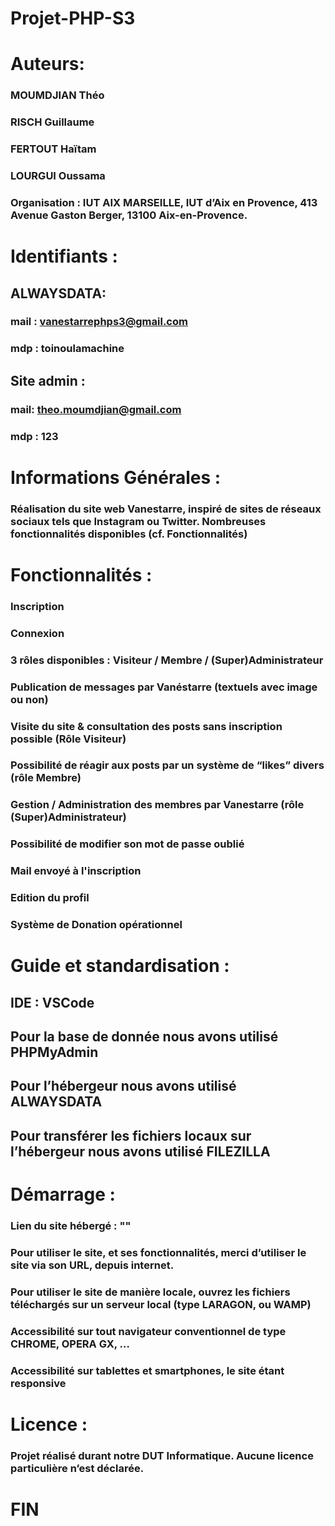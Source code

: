 
# Projet-PHP-S3 

 

# Auteurs:
### MOUMDJIAN Théo
### RISCH Guillaume
### FERTOUT Haïtam
### LOURGUI Oussama
### Organisation : IUT AIX MARSEILLE, IUT d’Aix en Provence, 413 Avenue Gaston Berger, 13100 Aix-en-Provence.
 

# Identifiants :
## ALWAYSDATA:
### mail : vanestarrephps3@gmail.com
### mdp : toinoulamachine
## Site admin :
### mail: theo.moumdjian@gmail.com
### mdp : 123

# Informations Générales :
### Réalisation du site web Vanestarre, inspiré de sites de réseaux sociaux tels que Instagram ou Twitter. Nombreuses fonctionnalités disponibles (cf. Fonctionnalités)
 

# Fonctionnalités :
 
### Inscription
### Connexion
### 3 rôles disponibles : Visiteur / Membre / (Super)Administrateur
### Publication de messages par Vanéstarre (textuels avec image ou non) 
### Visite du site & consultation des posts sans inscription possible (Rôle Visiteur)
### Possibilité de réagir aux posts par un système de “likes” divers (rôle Membre)
### Gestion / Administration des membres par Vanestarre (rôle (Super)Administrateur)
### Possibilité de modifier son mot de passe oublié
### Mail envoyé à l'inscription 
### Edition du profil
### Système de Donation opérationnel
 

# Guide et standardisation :
## IDE : VSCode
## Pour la base de donnée nous avons utilisé PHPMyAdmin
## Pour l’hébergeur nous avons utilisé ALWAYSDATA
## Pour transférer les fichiers locaux sur l’hébergeur nous avons utilisé FILEZILLA
 

# Démarrage :
### Lien du site hébergé : ""
### Pour utiliser le site, et ses fonctionnalités, merci d’utiliser le site via son URL, depuis internet.
### Pour utiliser le site de manière locale, ouvrez les fichiers téléchargés sur un serveur local (type LARAGON, ou WAMP)
### Accessibilité sur tout navigateur conventionnel de type CHROME, OPERA GX, …
### Accessibilité sur tablettes et smartphones, le site étant responsive
 

# Licence :
### Projet réalisé durant notre DUT Informatique. Aucune licence particulière n’est déclarée.
 
 

#                              FIN 

